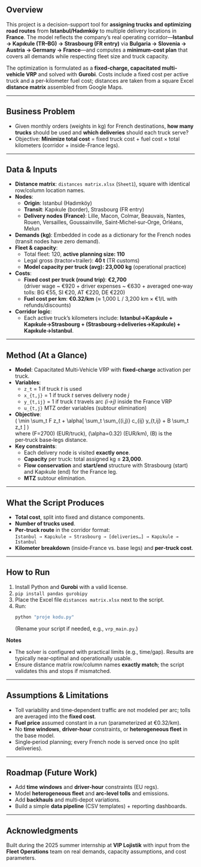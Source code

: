 ## Overview
This project is a decision-support tool for **assigning trucks and optimizing road routes** from **Istanbul/Hadımköy** to multiple delivery locations in **France**. The model reflects the company’s real operating corridor—**Istanbul → Kapıkule (TR–BG) → Strasbourg (FR entry)** via **Bulgaria → Slovenia → Austria → Germany → France**—and computes a **minimum-cost plan** that covers all demands while respecting fleet size and truck capacity.

The optimization is formulated as a **fixed-charge, capacitated multi-vehicle VRP** and solved with **Gurobi**. Costs include a fixed cost per active truck and a per-kilometer fuel cost; distances are taken from a square Excel **distance matrix** assembled from Google Maps.

---

## Business Problem
- Given monthly orders (weights in kg) for French destinations, **how many trucks** should be used and **which deliveries** should each truck serve?
- Objective: **Minimize total cost** = fixed truck cost + fuel cost × total kilometers (corridor + inside-France legs).

---

## Data & Inputs
- **Distance matrix**: `distances matrix.xlsx` (`Sheet1`), square with identical row/column location names.
- **Nodes**:
  - **Origin**: Istanbul (Hadımköy)
  - **Transit**: Kapıkule (border), Strasbourg (FR entry)
  - **Delivery nodes (France)**: Lille, Macon, Colmar, Beauvais, Nantes, Rouen, Versailles, Goussainville, Saint‑Michel‑sur‑Orge, Orléans, Melun
- **Demands (kg)**: Embedded in code as a dictionary for the French nodes (transit nodes have zero demand).
- **Fleet & capacity**:
  - Total fleet: 120, **active planning size: 110**
  - Legal gross (tractor+trailer): **40 t** (TR customs)
  - **Model capacity per truck (avg): 23,000 kg** (operational practice)
- **Costs**:
  - **Fixed cost per truck (round trip)**: **€2,700**  
    (driver wage ~ €920 + driver expenses ~ €630 + averaged one‑way tolls: BG €55, SI €20, AT €220, DE €220)
  - **Fuel cost per km**: **€0.32/km** (≈ 1,000 L / 3,200 km × €1/L with refunds/discounts)
- **Corridor logic**:
  - Each active truck’s kilometers include: **Istanbul→Kapıkule + Kapıkule→Strasbourg + (Strasbourg→deliveries→Kapıkule) + Kapıkule→Istanbul**.

---

## Method (At a Glance)
- **Model**: Capacitated Multi‑Vehicle VRP with **fixed‑charge** activation per truck.
- **Variables**:
  - `z_t` = 1 if truck *t* is used
  - `x_{t,j}` = 1 if truck *t* serves delivery node *j*
  - `y_{t,ij}` = 1 if truck *t* travels arc *(i→j)* inside the France VRP
  - `u_{t,j}` MTZ order variables (subtour elimination)
- **Objective**:  
  \( \min \sum_t F z_t + \alpha[ \sum_t \sum_{(i,j)} c_{ij} y_{t,ij} + B \sum_t z_t ] \)  
  where \(F=2700\) (EUR/truck), \(\alpha=0.32\) (EUR/km), \(B\) is the per‑truck base‑legs distance.
- **Key constraints**:
  - Each delivery node is visited **exactly once**.
  - **Capacity** per truck: total assigned kg ≤ **23,000**.
  - **Flow conservation** and **start/end** structure with Strasbourg (start) and Kapıkule (end) for the France leg.
  - **MTZ** subtour elimination.

---

## What the Script Produces
- **Total cost**, split into fixed and distance components.
- **Number of trucks used**.
- **Per‑truck route** in the corridor format:  
  `Istanbul → Kapıkule → Strasbourg → [deliveries…] → Kapıkule → Istanbul`
- **Kilometer breakdown** (inside‑France vs. base legs) and **per‑truck cost**.

---

## How to Run
1. Install Python and **Gurobi** with a valid license.
2. `pip install pandas gurobipy`
3. Place the Excel file `distances matrix.xlsx` next to the script.
4. Run:  
   ```bash
   python "proje kodu.py"
   ```
   (Rename your script if needed, e.g., `vrp_main.py`.)

**Notes**
- The solver is configured with practical limits (e.g., time/gap). Results are typically near‑optimal and operationally usable.
- Ensure distance matrix row/column names **exactly match**; the script validates this and stops if mismatched.

---

## Assumptions & Limitations
- Toll variability and time‑dependent traffic are not modeled per arc; tolls are averaged into the **fixed cost**.
- **Fuel price** assumed constant in a run (parameterized at €0.32/km).
- No **time windows**, **driver-hour** constraints, or **heterogeneous fleet** in the base model.
- Single‑period planning; every French node is served once (no split deliveries).

---

## Roadmap (Future Work)
- Add **time windows** and **driver-hour** constraints (EU regs).
- Model **heterogeneous fleet** and **arc-level tolls** and emissions.
- Add **backhauls** and multi‑depot variations.
- Build a simple **data pipeline** (CSV templates) + reporting dashboards.

---

## Acknowledgments
Built during the 2025 summer internship at **VIP Lojistik** with input from the **Fleet Operations** team on real demands, capacity assumptions, and cost parameters.
